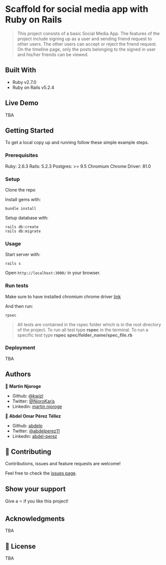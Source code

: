 # Scaffold for social media app with Ruby on Rails

> This project consists of a basic Social Media App. The features of the project include signing up as a user and sending friend request to other users. The other users can accept or reject the friend request. On the timeline page, only the posts belonging to the signed in user and his/her friends can be viewed.

## Built With

- Ruby v2.7.0
- Ruby on Rails v5.2.4

## Live Demo

TBA

## Getting Started

To get a local copy up and running follow these simple example steps.

### Prerequisites

Ruby: 2.6.3
Rails: 5.2.3
Postgres: >= 9.5
Chromium Chrome Driver: 81.0

### Setup

Clone the repo

Install gems with:

```
bundle install
```

Setup database with:

```
rails db:create
rails db:migrate
```


### Usage

Start server with:

```
rails s
```

Open `http://localhost:3000/` in your browser.

### Run tests

Make sure to have installed chromium chrome driver [link](https://chromedriver.chromium.org/downloads)

And then run:

```
rpsec
```

> All tests are contained in the rspec folder which is in the root directory of the project. To run all test type **rspec** in the terminal. To run a specific test type **rspec spec/folder_name/spec_file.rb**

### Deployment

TBA

## Authors

👤 **Martin Njoroge**

- Github: [@kwizl](https://github.com/kwizl)
- Twitter: [@NjoroKaris](https://twitter.com/NjoroKaris)
- Linkedin: [martin njoroge](https://www.linkedin.com/in/martin-njoroge-098774110/)

👤 **Abdel Omar Pérez Téllez**

- Github: [abdelp](https://github.com/abdelp)
- Twitter: [@abdelperez11](https://twitter.com/abdelperez11) 
- Linkedin: [abdel-perez](https://www.linkedin.com/in/abdel-perez/)

## 🤝 Contributing

Contributions, issues and feature requests are welcome!

Feel free to check the [issues page](issues/).

## Show your support

Give a ⭐️ if you like this project!

## Acknowledgments

TBA

## 📝 License

TBA

